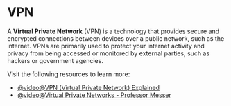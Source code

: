 # VPN

A **Virtual Private Network** (VPN) is a technology that provides secure and encrypted connections between devices over a public network, such as the internet. VPNs are primarily used to protect your internet activity and privacy from being accessed or monitored by external parties, such as hackers or government agencies.

Visit the following resources to learn more:

- [@video@VPN (Virtual Private Network) Explained](https://www.youtube.com/watch?v=R-JUOpCgTZc)
- [@video@Virtual Private Networks - Professor Messer](https://www.youtube.com/watch?v=YFyt8aY8PfI)
